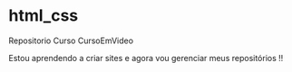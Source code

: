 # html_css
 Repositorio Curso CursoEmVideo

Estou aprendendo a criar sites e agora vou gerenciar meus repositórios !!